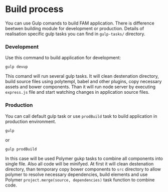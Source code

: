 # Build process

You can use Gulp comands to build FAM application. There is difference beetwen building module for development or production. Details of realisation specific gulp tasks you can find in `gulp-tasks/` directory.

### Development

Use this command to build application for development:

```text
gulp devup
```

This comand will run several gulp tasks. It will clean destenation directory,  build source files using polytempl, babel and other plugins, copy necessary assets and bower components. Than it will run node server by executing `express.js` file and start watching changes in application source files.

### Production

You can call default gulp task or use `prodBuild` task to build application in production environment. 

```text
gulp 
```

or

```text
gulp prodBuild
```

In this case will be used Polymer  gukp tasks to combine all components into single file. Also all code will be minifyed. At first it will clean destenation directory, than temporary copy bower components  to `src` directory to allow polymer to resolve necessary dependencies, build elements and use Polymer `project.merge(source, dependencies)` task function to combine code.

